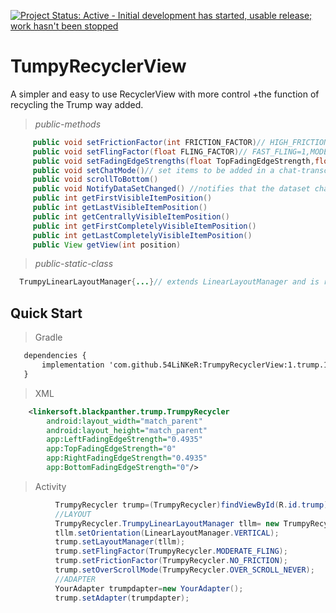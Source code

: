 [![Project Status: Active - Initial development has started, usable release; work hasn't been stopped ](http://www.repostatus.org/badges/0.1.0/active.svg)](http://www.repostatus.org/#active)

TumpyRecyclerView
=============
A simpler and easy to use RecyclerView with more control +the function of recycling the Trump way added.

> *public-methods*

```java
     public void setFrictionFactor(int FRICTION_FACTOR)// HIGH_FRICTION=15,MODERATE_FRICTION=10,LOW_FRICTION=5,NO_FRICTION=1
     public void setFlingFactor(float FLING_FACTOR)// FAST_FLING=1,MODERATE_FLING=0.5F,SLOW_FLING=0.1F,NO_FLING=0F
     public void setFadingEdgeStrengths(float TopFadingEdgeStrength,float BottomFadingEdgeStrength,float LeftFadingEdgeStrength,float RightFadingEdgeStrength)
     public void setChatMode()// set items to be added in a chat-transcript mode
     public void scrollToBottom()
     public void NotifyDataSetChanged() //notifies that the dataset changed when the RecyclerView is not drawing/scrolling
     public int getFirstVisibleItemPosition()
     public int getLastVisibleItemPosition()
     public int getCentrallyVisibleItemPosition()
     public int getFirstCompletelyVisibleItemPosition()
     public int getLastCompletelyVisibleItemPosition()
     public View getView(int position)
```

> *public-static-class*

```java
  TrumpyLinearLayoutManager{...}// extends LinearLayoutManager and is responsible for controlling the friction of the TumpyRecyclerView
```

## Quick Start

> Gradle

```xml
   dependencies {
       implementation 'com.github.54LiNKeR:TrumpyRecyclerView:1.trump.1'
   }
```

> XML

```xml
    <linkersoft.blackpanther.trump.TrumpyRecycler
        android:layout_width="match_parent"
        android:layout_height="match_parent"
        app:LeftFadingEdgeStrength="0.4935"
        app:TopFadingEdgeStrength="0"
        app:RightFadingEdgeStrength="0.4935"
        app:BottomFadingEdgeStrength="0"/>
```

> Activity

```java
          TrumpyRecycler trump=(TrumpyRecycler)findViewById(R.id.trump);
          //LAYOUT
          TrumpyRecycler.TrumpyLinearLayoutManager tllm= new TrumpyRecycler.TrumpyLinearLayoutManager(context);
          tllm.setOrientation(LinearLayoutManager.VERTICAL);
          trump.setLayoutManager(tllm);
          trump.setFlingFactor(TrumpyRecycler.MODERATE_FLING);
          trump.setFrictionFactor(TrumpyRecycler.NO_FRICTION);
          trump.setOverScrollMode(TrumpyRecycler.OVER_SCROLL_NEVER);
          //ADAPTER
          YourAdapter trumpdapter=new YourAdapter();
          trump.setAdapter(trumpdapter);
```


